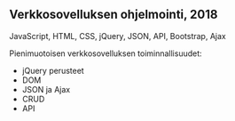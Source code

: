 ## Verkkosovelluksen ohjelmointi, 2018
JavaScript, HTML, CSS, jQuery, JSON, API, Bootstrap, Ajax

Pienimuotoisen verkkosovelluksen toiminnallisuudet:
- jQuery perusteet
- DOM
- JSON ja Ajax
- CRUD
- API
